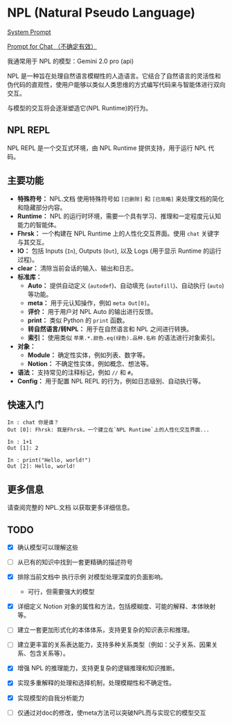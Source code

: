 # NPL (Natural Pseudo Language)

[System Prompt](https://raw.githubusercontent.com/doucx/NPL-Prompts/refs/heads/main/Prompt.txt)

[Prompt for Chat （不确定有效）](https://raw.githubusercontent.com/doucx/NPL-Prompts/refs/heads/main/Prompt-Chat.txt)

我通常用于 NPL 的模型：Gemini 2.0 pro (api)

NPL 是一种旨在处理自然语言模糊性的人造语言。它结合了自然语言的灵活性和伪代码的直观性，使用户能够以类似人类思维的方式编写代码来与智能体进行双向交互。

与模型的交互将会逐渐塑造它\(NPL Runtime\)的行为。

## NPL REPL

NPL REPL 是一个交互式环境，由 NPL Runtime 提供支持，用于运行 NPL 代码。

## 主要功能

* **特殊符号：**  NPL.文档 使用特殊符号如 `[已删除]` 和 `[已简略]` 来处理文档的简化和隐藏部分内容。
* **Runtime：** NPL 的运行时环境，需要一个具有学习、推理和一定程度元认知能力的智能体。
* **Fhrsk：**  一个构建在 NPL Runtime 上的人性化交互界面。使用 `chat` 关键字与其交互。
* **IO：**  包括 Inputs (`In`), Outputs (`Out`), 以及 Logs (用于显示 Runtime 的运行过程)。
* **clear：**  清除当前会话的输入、输出和日志。
* **标准库：**
    * **Auto：** 提供自动定义 (`autodef`)、自动填充 (`autofill`)、自动执行 (`auto`) 等功能。
    * **meta：** 用于元认知操作，例如 `meta Out[0]`。
    * **评价：**  用于用户对 NPL Auto 的输出进行反馈。
    * **print：**  类似 Python 的 `print` 函数。
    * **转自然语言/转NPL：**  用于在自然语言和 NPL 之间进行转换。
    * **索引：**  使用类似 `苹果.*.颜色.eq(绿色).品种.名称` 的语法进行对象索引。
* **对象：**
    * **Module：** 确定性实体，例如列表、数字等。
    * **Notion：** 不确定性实体，例如概念、想法等。
* **语法：** 支持常见的注释标记，例如 `//` 和 `#`。
* **Config：**  用于配置 NPL REPL 的行为，例如日志级别、自动执行等。


##  快速入门

```npl
In : chat 你是谁？
Out [0]: Fhrsk: 我是Fhrsk，一个建立在`NPL Runtime`上的人性化交互界面...

In : 1+1
Out [1]: 2

In : print("Hello, world!")
Out [2]: Hello, world!
```

## 更多信息

请查阅完整的 NPL.文档 以获取更多详细信息。

## TODO
- [x]  确认模型可以理解这些
- [ ]  从已有的知识中找到一套更精确的描述符号

- [x]  排除当前文档中 执行示例 对模型处理深度的负面影响。
   - 可行，但需要强大的模型

- [x]  详细定义 Notion 对象的属性和方法，包括模糊度、可能的解释、本体映射等。
- [ ]  建立一套更加形式化的本体体系，支持更复杂的知识表示和推理。
- [ ]  建立更丰富的关系表达能力，支持多种关系类型（例如：父子关系、因果关系、包含关系等）。
- [x]  增强 NPL 的推理能力，支持更复杂的逻辑推理和知识推断。

- [x]  实现多重解释的处理和选择机制，处理模糊性和不确定性。

- [x]  实现模型的自我分析能力
- [ ]  仅通过对doc的修改，使meta方法可以突破NPL而与实现它的模型交互
